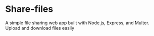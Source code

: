# Share-files
A simple file sharing web app built with Node.js, Express, and Multer. Upload and download files easily
